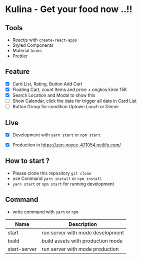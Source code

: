 # Kulina - Get your food now ..!!

## Tools

+ Reactjs with `create-react-apps`
+ Styled Components
+ Material Icons
+ Prettier

## Feature

+ [x] Card List, Rating, Button Add Cart
+ [x] Floating Cart, count Items and price + ongkos kirim 15K
+ [x] Search Location and Modal to show this
+ [ ] Show Calendar, click the date for trigger all date in Card List
+ [ ] Button Group for condition Uptown Lunch or Dinner

## Live 

+ [x] Development with `yarn start` or `npm start`
+ [x] Production in https://zen-noyce-471054.netlify.com/


## How to start ?

+ Please clone this repository `git clone`
+ use Command `yarn install` or `npm install`
+ `yarn start` or `npm start` for running development

## Command 

+ write command with `yarn` or `npm`

| Name | Description |
|------------|------------------------------------|
| start | run server with mode development |
| build | build assets with production mode |
| start-server | run server with mode production |
